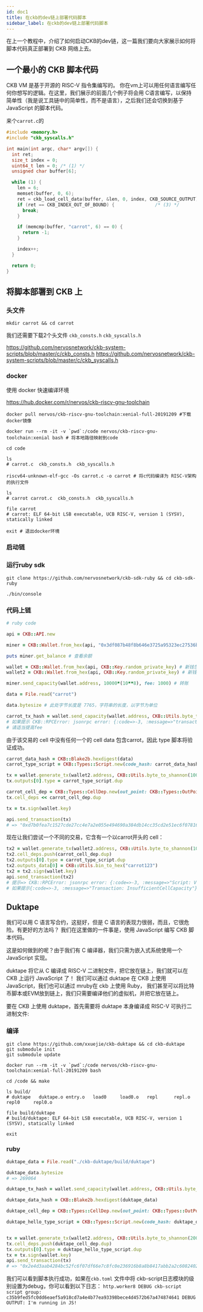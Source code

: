 ```yaml
---
id: doc1
title: 在ckb的dev链上部署代码脚本
sidebar_label: 在ckb的dev链上部署代码脚本
---
```


在上一个教程中，介绍了如何启动CKB的dev链，这一篇我们要向大家展示如何将脚本代码真正部署到 CKB 网络上去。


## 一个最小的 CKB 脚本代码

CKB VM 是基于开源的 RISC-V 指令集编写的。 你在vm上可以用任何语言编写任何你想写的逻辑。在这里，我们展示的前面几个例子将会用 C语言编写，以保持简单性（我是说工具链中的简单性，而不是语言），之后我们还会切换到基于 JavaScript 的脚本代码。

来个`carrot.c`的

```c
#include <memory.h>
#include "ckb_syscalls.h"

int main(int argc, char* argv[]) {
  int ret;
  size_t index = 0;
  uint64_t len = 0; /* (1) */
  unsigned char buffer[6];

  while (1) {
    len = 6;
    memset(buffer, 0, 6);
    ret = ckb_load_cell_data(buffer, &len, 0, index, CKB_SOURCE_OUTPUT); /* (2) */
    if (ret == CKB_INDEX_OUT_OF_BOUND) {               /* (3) */
      break;
    }

    if (memcmp(buffer, "carrot", 6) == 0) {
      return -1;
    }

    index++;
  }

  return 0;
}
```


## 将脚本部署到 CKB 上

### 头文件

`mkdir carrot && cd carrot`

我们还需要下载2个头文件 `ckb_consts.h` `ckb_syscalls.h`

https://github.com/nervosnetwork/ckb-system-scripts/blob/master/c/ckb_consts.h
https://github.com/nervosnetwork/ckb-system-scripts/blob/master/c/ckb_syscalls.h

### docker

使用 docker 快速编译环境

https://hub.docker.com/r/nervos/ckb-riscv-gnu-toolchain

```shell
docker pull nervos/ckb-riscv-gnu-toolchain:xenial-full-20191209 #下载docker镜像

docker run --rm -it -v `pwd`:/code nervos/ckb-riscv-gnu-toolchain:xenial bash # 将本地路径映射到code

cd code

ls
# carrot.c  ckb_consts.h  ckb_syscalls.h

riscv64-unknown-elf-gcc -Os carrot.c -o carrot # 将c代码编译为 RISC-V架构的执行文件

ls
# carrot carrot.c  ckb_consts.h  ckb_syscalls.h

file carrot
# carrot: ELF 64-bit LSB executable, UCB RISC-V, version 1 (SYSV), statically linked

exit # 退出docker环境
```

### 启动链

### 运行ruby sdk

```shell
git clone https://github.com/nervosnetwork/ckb-sdk-ruby && cd ckb-sdk-ruby

./bin/console
```

### 代码上链

```ruby
# ruby code

api = CKB::API.new

miner = CKB::Wallet.from_hex(api, "0x3df087b48f8b646e3725a95323ec27536b17a8960a8774aeb52ef21d22f721df") # 由矿工私钥得到账户

puts miner.get_balance # 查看余额

wallet = CKB::Wallet.from_hex(api, CKB::Key.random_private_key) # 新钱包
wallet2 = CKB::Wallet.from_hex(api, CKB::Key.random_private_key) # 新钱包

miner.send_capacity(wallet.address, 10000*(10**8), fee: 1000) # 转账

data = File.read("carrot")

data.bytesize # 此处字节长度是 7765，字符串的长度，以字节为单位

carrot_tx_hash = wallet.send_capacity(wallet.address, CKB::Utils.byte_to_shannon(8000), CKB::Utils.bin_to_hex(data), fee: 10**6)
# 如果提示 CKB::RPCError: jsonrpc error: {:code=>-3, :message=>"transaction fee rate lower than min_fee_rate: 1000 shannons/KB, min fee for current tx: 8276"}
# 请适当提高fee

```

由于该交易的 cell 中没有任何一个的 cell data 包含carrot，因此 type 脚本将验证成功。

```ruby
carrot_data_hash = CKB::Blake2b.hexdigest(data)
carrot_type_script = CKB::Types::Script.new(code_hash: carrot_data_hash, args: "0x")

tx = wallet.generate_tx(wallet2.address, CKB::Utils.byte_to_shannon(100), fee: 5000)
tx.outputs[0].type = carrot_type_script.dup

carrot_cell_dep = CKB::Types::CellDep.new(out_point: CKB::Types::OutPoint.new(tx_hash: carrot_tx_hash, index: 0))
tx.cell_deps << carrot_cell_dep.dup

tx = tx.sign(wallet.key)

api.send_transaction(tx)
# => "0xd7b0fea7c1527cde27cc4e7a2e055e494690a384db14cc35cd2e51ec6f078163"
```

现在让我们尝试一个不同的交易，它含有一个以carrot开头的 cell：

```ruby
tx2 = wallet.generate_tx(wallet2.address, CKB::Utils.byte_to_shannon(100), fee: 5000)
tx2.cell_deps.push(carrot_cell_dep.dup)
tx2.outputs[0].type = carrot_type_script.dup
tx2.outputs_data[0] = CKB::Utils.bin_to_hex("carrot123")
tx2 = tx2.sign(wallet.key)
api.send_transaction(tx2)
# 提示=> CKB::RPCError: jsonrpc error: {:code=>-3, :message=>"Script: ValidationFailure(-1)"}
# 如果提示{:code=>-3, :message=>"Transaction: InsufficientCellCapacity"} 是空间不足
```

## Duktape

我们可以用 C 语言写合约，这挺好，但是 C 语言的表现力很弱，而且，它很危险。有更好的方法吗？
我们在这里做的一件事是，使用 JavaScript 编写 CKB 脚本代码。

这是如何做到的呢？由于我们有 C 编译器，我们只需为嵌入式系统使用一个 JavaScript 实现。

duktape 将它从 C 编译成 RISC-V 二进制文件，把它放在链上，我们就可以在 CKB 上运行 JavaScript 了！
我们可以通过 duktape 在 CKB 上使用 JavaScript，我们也可以通过 mruby在 ckb 上使用 Ruby， 我们甚至可以将比特币脚本或EVM放到链上，我们只需要编译他们的虚拟机，并把它放在链上。

要在 CKB 上使用 duktape，首先需要将 duktape 本身编译成 RISC-V 可执行二进制文件:


### 编译

```shell
git clone https://github.com/xxuejie/ckb-duktape && cd ckb-duktape
git submodule init
git submodule update

docker run --rm -it -v `pwd`:/code nervos/ckb-riscv-gnu-toolchain:xenial-full-20191209 bash

cd /code && make

ls build/
# duktape   duktape.o entry.o   load0     load0.o   repl      repl.o    repl0     repl0.o

file build/duktape
# build/duktape: ELF 64-bit LSB executable, UCB RISC-V, version 1 (SYSV), statically linked

exit
```

### ruby

```ruby
duktape_data = File.read("./ckb-duktape/build/duktape")

duktape_data.bytesize
# => 269064

duktape_tx_hash = wallet.send_capacity(wallet.address, CKB::Utils.byte_to_shannon(280000), CKB::Utils.bin_to_hex(duktape_data), fee: 5000)

duktape_data_hash = CKB::Blake2b.hexdigest(duktape_data)

duktape_cell_dep = CKB::Types::CellDep.new(out_point: CKB::Types::OutPoint.new(tx_hash: duktape_tx_hash, index: 0))

```

```ruby
duktape_hello_type_script = CKB::Types::Script.new(code_hash: duktape_data_hash, args: CKB::Utils.bin_to_hex("CKB.debug(\"I'm running in JS!\")"))


tx = wallet.generate_tx(wallet2.address, CKB::Utils.byte_to_shannon(200), fee: 5000)
tx.cell_deps.push(duktape_cell_dep.dup)
tx.outputs[0].type = duktape_hello_type_script.dup
tx = tx.sign(wallet.key)
api.send_transaction(tx)
# => "0x2e4d3aab4284bc52fc6f07df66e7c8fc0e236916b8a8b8417abb2a2c60824028"
```

我们可以看到脚本执行成功，如果在`ckb.toml` 文件中将 ckb-script日志模块的级别设置为debug，你可以看到以下日志：
`http.worker8 DEBUG ckb-script script group: c35b9fed5fc0dd6eaef5a918cd7a4e4b77ea93398bece4d4572b67a474874641 DEBUG OUTPUT: I'm running in JS!`